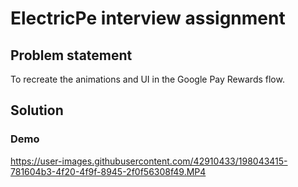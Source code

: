 # ElectricPe interview assignment

## Problem statement
To recreate the animations and UI in the Google Pay Rewards flow.

## Solution

### Demo
https://user-images.githubusercontent.com/42910433/198043415-781604b3-4f20-4f9f-8945-2f0f56308f49.MP4
